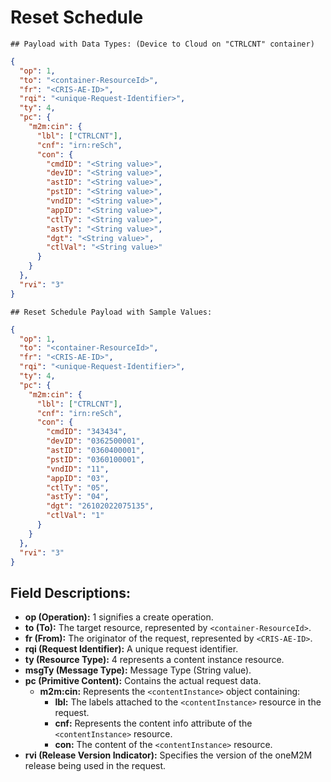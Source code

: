 # Reset Schedule

```
## Payload with Data Types: (Device to Cloud on "CTRLCNT" container)
```

```json
{
  "op": 1,
  "to": "<container-ResourceId>",
  "fr": "<CRIS-AE-ID>",
  "rqi": "<unique-Request-Identifier>",
  "ty": 4,
  "pc": {
    "m2m:cin": {
      "lbl": ["CTRLCNT"],
      "cnf": "irn:reSch",
      "con": {
        "cmdID": "<String value>",
        "devID": "<String value>",
        "astID": "<String value>",
        "pstID": "<String value>",
        "vndID": "<String value>",
        "appID": "<String value>",
        "ctlTy": "<String value>",
        "astTy": "<String value>",
        "dgt": "<String value>",
        "ctlVal": "<String value>"
      }
    }
  },
  "rvi": "3"
}
```

```
## Reset Schedule Payload with Sample Values:
```

```json
{
  "op": 1,
  "to": "<container-ResourceId>",
  "fr": "<CRIS-AE-ID>",
  "rqi": "<unique-Request-Identifier>",
  "ty": 4,
  "pc": {
    "m2m:cin": {
      "lbl": ["CTRLCNT"],
      "cnf": "irn:reSch",
      "con": {
        "cmdID": "343434",
        "devID": "0362500001",
        "astID": "0360400001",
        "pstID": "0360100001",
        "vndID": "11",
        "appID": "03",
        "ctlTy": "05",
        "astTy": "04",
        "dgt": "26102022075135",
        "ctlVal": "1"
      }
    }
  },
  "rvi": "3"
}
```

## Field Descriptions:

- **op (Operation):** 1 signifies a create operation.
- **to (To):** The target resource, represented by `<container-ResourceId>`.
- **fr (From):** The originator of the request, represented by `<CRIS-AE-ID>`.
- **rqi (Request Identifier):** A unique request identifier.
- **ty (Resource Type):** 4 represents a content instance resource.
- **msgTy (Message Type):** Message Type (String value).
- **pc (Primitive Content):** Contains the actual request data.
  - **m2m:cin:** Represents the `<contentInstance>` object containing:
    - **lbl:** The labels attached to the `<contentInstance>` resource in the request.
    - **cnf:** Represents the content info attribute of the `<contentInstance>` resource.
    - **con:** The content of the `<contentInstance>` resource.
- **rvi (Release Version Indicator):** Specifies the version of the oneM2M release being used in the request.